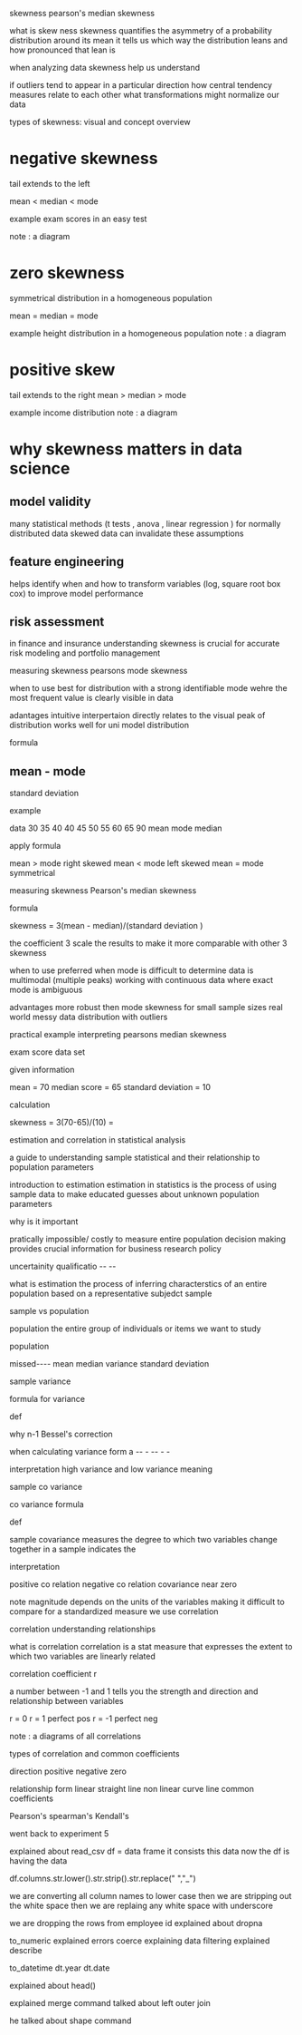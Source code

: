 skewness pearson's median skewness 

what is skew ness
skewness quantifies the asymmetry of a probability distribution around its mean it tells us which way the distribution leans and how pronounced that lean is 

when analyzing data skewness help us understand 

if outliers tend to appear in a particular direction
how central tendency measures relate to each other
what transformations might normalize our data 


types of skewness: visual and concept overview


# negative skewness 
tail extends to the left

mean < median < mode

example exam scores in an easy test 

note : a diagram 
# zero skewness
symmetrical distribution in a homogeneous population 

mean = median = mode 

example height distribution in a homogeneous population
note : a diagram 
# positive skew
tail extends to  the right
mean > median > mode 

example income distribution 
note : a diagram 

# why skewness matters in data science 

## model validity

many statistical methods (t tests , anova , linear regression ) for normally distributed data skewed data can invalidate these assumptions 

## feature engineering 
helps identify when and how to transform variables (log, square root box cox) to improve model performance 

## risk assessment
in finance and insurance understanding skewness is crucial for accurate risk modeling and portfolio management 

measuring skewness pearsons mode skewness

when to use 
best for distribution with a strong  identifiable mode wehre  the most frequent value is clearly  visible in data

adantages 
intuitive interpertaion
directly relates to the visual peak of distribution
works well for uni model distribution 

formula  

mean - mode 
----
standard deviation 


example  

data  30 35 40 40 45 50 55 60 65 90
mean 
mode
median

apply formula 


mean > mode right skewed 
mean  < mode left skewed
mean = mode symmetrical 


measuring skewness Pearson's median skewness

formula 


skewness = 3(mean - median)/(standard deviation )

the coefficient 3 scale the results to make it more comparable with other 3 skewness


when to use 
preferred when 
mode is difficult to determine
data is multimodal (multiple peaks)
working with continuous data where exact mode is ambiguous 

advantages
more robust then mode skewness for
small sample sizes
real world messy data
distribution with outliers

practical example interpreting pearsons median skewness

exam score data set 

given information

mean = 70
median score = 65
standard deviation = 10

calculation 


skewness = 3(70-65)/(10) =








estimation and correlation in statistical analysis 

a guide to understanding sample statistical and their relationship to population parameters


introduction to estimation 
estimation in statistics is the process of using sample data to make educated guesses about unknown population parameters

why is it important 

pratically impossible/ costly to measure entire population 
decision making provides crucial information for business research policy 

uncertainity qualificatio -- --



what is estimation 
the process of inferring characterstics of an entire population based on a representative subjedct sample


sample vs population 

population the entire group of individuals or items we want to study 


population

 missed---- 
mean 
median
variance 
standard deviation



sample variance 

formula for variance 

def 


why n-1 Bessel's correction 

when calculating variance form a  -- - -- - -

interpretation 
high variance and low variance meaning 


sample co variance 

co variance formula 

def

sample covariance measures the degree to which two variables change together in a sample indicates the 


interpretation 

positive co relation 
negative co relation 
covariance near zero 

note magnitude depends on the units of the variables making it difficult to compare for a standardized measure we use correlation 


correlation understanding relationships

what is correlation correlation is a stat measure that expresses the extent to which two variables are linearly related 


correlation coefficient r

a number between -1 and 1 tells you the strength and direction and relationship between variables


r = 0 
r = 1  perfect pos 
r = -1 perfect neg

note : a diagrams of all correlations 


types of correlation and common coefficients

direction 
positive 
negative 
zero

relationship form 
linear straight line 
non linear curve line
common coefficients

Pearson's
spearman's
Kendall's





went back to experiment 5

explained about read_csv
df = data frame 
it consists this data
now the df is having the data

df.columns.str.lower().str.strip().str.replace(" ","_")

we are converting all column names to lower case then we are stripping out the white space then we are replaing any white space with underscore


we are dropping the rows from employee id explained about dropna

to_numeric explained errors coerce
explaining data filtering 
explained describe 

to_datetime 
dt.year
dt.date

explained about head()

explained merge command 
talked about left outer join

he talked about shape command 



